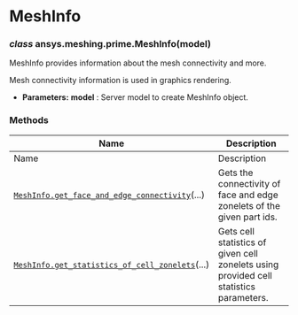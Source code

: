 # MeshInfo

<a id="ansys.meshing.prime.MeshInfo"></a>

### *class* ansys.meshing.prime.MeshInfo(model)

MeshInfo provides information about the mesh connectivity and more.

Mesh connectivity information is used in graphics rendering.

* **Parameters:**
  **model**
  : Server model to create MeshInfo object.

<!-- !! processed by numpydoc !! -->

### Methods

| Name | Description |
|---------------------------------------------------------------------------------------------------------------------------------------------------------------------------------|----------------------------------------------------------------------------------------|
| Name | Description |
| [`MeshInfo.get_face_and_edge_connectivity`](ansys.meshing.prime.MeshInfo.get_face_and_edge_connectivity.md#ansys.meshing.prime.MeshInfo.get_face_and_edge_connectivity)(...)    | Gets the connectivity of face and edge zonelets of the given part ids.                 |
| [`MeshInfo.get_statistics_of_cell_zonelets`](ansys.meshing.prime.MeshInfo.get_statistics_of_cell_zonelets.md#ansys.meshing.prime.MeshInfo.get_statistics_of_cell_zonelets)(...) | Gets cell statistics of given cell zonelets using provided cell statistics parameters. |
<!-- vale on -->